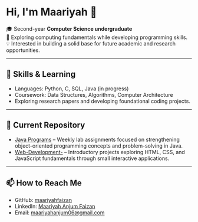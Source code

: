 # Hi, I'm Maariyah 👋  

🎓 Second-year **Computer Science undergraduate**  
📖 Exploring computing fundamentals while developing programming skills.  
💡 Interested in building a solid base for future academic and research opportunities.  

---

## 🔧 Skills & Learning  
- Languages: Python, C, SQL, Java (in progress)  
- Coursework: Data Structures, Algorithms, Computer Architecture
- Exploring research papers and developing foundational coding projects.

---

## 📂 Current Repository  
- [Java Programs](https://github.com/maariyafaizan/Java-Programs-) – Weekly lab assignments focused on strengthening object-oriented programming concepts and problem-solving in Java. <br>
- [Web-Development-](https://github.com/maariyahfaizan/Web-Development-) – Introductory projects exploring HTML, CSS, and JavaScript fundamentals through small interactive applications. 


---

## 📫 How to Reach Me  
- GitHub: [maariyahfaizan](https://github.com/maariyahfaizan)  
- LinkedIn: [Maariyah Anjum Faizan](https://www.linkedin.com/in/maariyah-anjum-faizan-70491b328)
- Email: maariyahanjum06@gmail.com 

